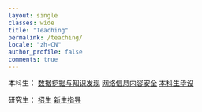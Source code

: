 ```yaml
---
layout: single
classes: wide
title: "Teaching"
permalink: /teaching/
locale: "zh-CN"
author_profile: false
comments: true
---
```


本科生： [数据挖掘与知识发现](https://XMUDM.github.io/teaching/kdd) [网络信息内容安全](https://XMUDM.github.io/teaching/ml)  [本科生毕设](https://XMUDM.github.io/teaching/thesis) 

研究生： [招生](https://XMUDM.github.io/teaching/recruit) [新生指导](https://XMUDM.github.io/teaching/orientation) 

